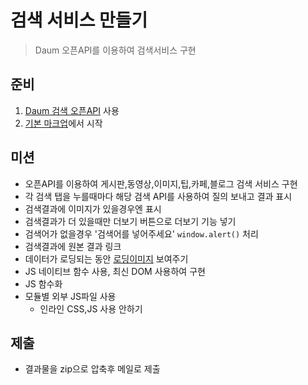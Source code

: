 # 검색 서비스 만들기

> Daum 오픈API를 이용하여 검색서비스 구현


## 준비

1. [Daum 검색 오픈API](/ajax/quiz-openapi.html) 사용
1. [기본 마크업](./assets/test1-base.html)에서 시작


## 미션

* 오픈API를 이용하여 게시판,동영상,이미지,팁,카페,블로그 검색 서비스 구현
* 각 검색 탭을 누를때마다 해당 검색 API를 사용하여 질의 보내고 결과 표시
* 검색결과에 이미지가 있을경우엔 표시
* 검색결과가 더 있을때만 더보기 버튼으로 더보기 기능 넣기
* 검색어가 없을경우 '검색어를 넣어주세요' `window.alert()` 처리
* 검색결과에 원본 결과 링크
* 데이터가 로딩되는 동안 [로딩이미지](http://www.ajaxload.info/) 보여주기
* JS 네이티브 함수 사용, 최신 DOM 사용하여 구현
* JS 함수화
* 모듈별 외부 JS파일 사용
  * 인라인 CSS,JS 사용 안하기

## 제출

* 결과물을 zip으로 압축후 메일로 제출
